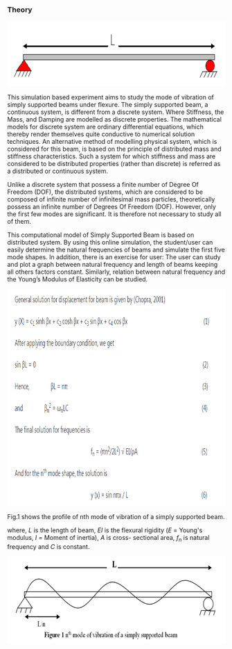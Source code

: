 ### Theory

<center><img src="images/th.png" height="150px"/></center>

This simulation based experiment aims to study the mode of vibration of simply supported beams under flexure. The simply supported beam, a continuous system, is different from a discrete system. Where Stiffness, the Mass, and Damping are modelled as discrete properties. The mathematical models for discrete system are ordinary differential equations, which thereby render themselves quite conductive to numerical solution techniques. An alternative method of modelling physical system, which is considered for this beam, is based on the principle of distributed mass and stiffness characteristics. Such a system for which stiffness and mass are considered to be distributed properties (rather than discrete) is referred as a distributed or continuous system.

Unlike a discrete system that possess a finite number of Degree Of Freedom&nbsp;(DOF), the distributed systems, which are considered to be composed of infinite number of infinitesimal mass particles, theoretically possess an infinite number of Degrees Of Freedom&nbsp;(DOF). However, only the first few modes are significant. It is therefore not necessary to study all of them.

This computational model of Simply Supported Beam is based on distributed system. By using this online simulation, the student/user can easily determine the natural frequencies of beams and simulate the first five mode shapes. In addition, there is an exercise for user: The user can study and plot a graph between natural frequency and length of beams keeping all others factors constant. Similarly, relation between natural frequency and the Young’s Modulus of Elasticity can be studied.


<img src="images/formlsq1.png" style="height:499px;" draggable="false">

Fig.1 shows the profile of nth mode of vibration of a simply supported beam.

where, <i>L</i> is the length of beam, <i>EI</i> is the flexural rigidity (<i>E</i> = Young's modulus, <i>I</i> = Moment of inertia), <i>A</i> is cross- sectional area, <i>f<sub>n</sub></i> is natural frequency and <i>C</i> is constant.

<center><img src="images/th1.png" height="200px"></center>
